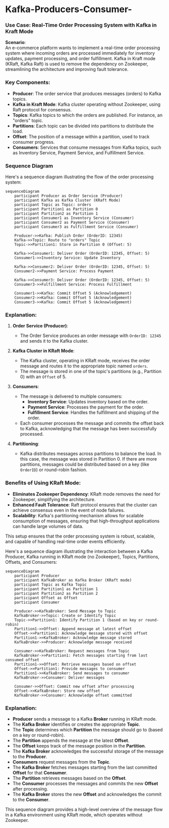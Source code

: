 # Kafka-Producers-Consumer-

### Use Case: Real-Time Order Processing System with Kafka in Kraft Mode

**Scenario**:  
An e-commerce platform wants to implement a real-time order processing system where incoming orders are processed immediately for inventory updates, payment processing, and order fulfillment. Kafka in Kraft mode (KRaft, Kafka Raft) is used to remove the dependency on Zookeeper, streamlining the architecture and improving fault tolerance.

### Key Components:
- **Producer**: The order service that produces messages (orders) to Kafka topics.
- **Kafka in Kraft Mode**: Kafka cluster operating without Zookeeper, using Raft protocol for consensus.
- **Topics**: Kafka topics to which the orders are published. For instance, an "orders" topic.
- **Partitions**: Each topic can be divided into partitions to distribute the load.
- **Offset**: The position of a message within a partition, used to track consumer progress.
- **Consumers**: Services that consume messages from Kafka topics, such as Inventory Service, Payment Service, and Fulfillment Service.

### Sequence Diagram

Here's a sequence diagram illustrating the flow of the order processing system:

```mermaid
sequenceDiagram
    participant Producer as Order Service (Producer)
    participant Kafka as Kafka Cluster (KRaft Mode)
    participant Topic as Topic: orders
    participant Partition1 as Partition 0
    participant Partition2 as Partition 1
    participant Consumer1 as Inventory Service (Consumer)
    participant Consumer2 as Payment Service (Consumer)
    participant Consumer3 as Fulfillment Service (Consumer)
    
    Producer->>Kafka: Publish Order (OrderID: 12345)
    Kafka->>Topic: Route to "orders" Topic
    Topic->>Partition1: Store in Partition 0 (Offset: 5)
    
    Kafka->>Consumer1: Deliver Order (OrderID: 12345, Offset: 5)
    Consumer1->>Inventory Service: Update Inventory
    
    Kafka->>Consumer2: Deliver Order (OrderID: 12345, Offset: 5)
    Consumer2->>Payment Service: Process Payment
    
    Kafka->>Consumer3: Deliver Order (OrderID: 12345, Offset: 5)
    Consumer3->>Fulfillment Service: Process Fulfillment
    
    Consumer1->>Kafka: Commit Offset 5 (Acknowledgement)
    Consumer2->>Kafka: Commit Offset 5 (Acknowledgement)
    Consumer3->>Kafka: Commit Offset 5 (Acknowledgement)
```

### Explanation:

1. **Order Service (Producer)**:
   - The Order Service produces an order message with `OrderID: 12345` and sends it to the Kafka cluster.

2. **Kafka Cluster in KRaft Mode**:
   - The Kafka cluster, operating in KRaft mode, receives the order message and routes it to the appropriate topic named `orders`.
   - The message is stored in one of the topic's partitions (e.g., Partition 0) with an `Offset` of 5.

3. **Consumers**:
   - The message is delivered to multiple consumers:
     - **Inventory Service**: Updates inventory based on the order.
     - **Payment Service**: Processes the payment for the order.
     - **Fulfillment Service**: Handles the fulfillment and shipping of the order.
   - Each consumer processes the message and commits the offset back to Kafka, acknowledging that the message has been successfully processed.

4. **Partitioning**:
   - Kafka distributes messages across partitions to balance the load. In this case, the message was stored in Partition 0. If there are more partitions, messages could be distributed based on a key (like `OrderID`) or round-robin fashion.

### Benefits of Using KRaft Mode:
- **Eliminates Zookeeper Dependency**: KRaft mode removes the need for Zookeeper, simplifying the architecture.
- **Enhanced Fault Tolerance**: Raft protocol ensures that the cluster can achieve consensus even in the event of node failures.
- **Scalability**: Kafka's partitioning mechanism allows for scalable consumption of messages, ensuring that high-throughput applications can handle large volumes of data.

This setup ensures that the order processing system is robust, scalable, and capable of handling real-time order events efficiently.

Here's a sequence diagram illustrating the interaction between a Kafka Producer, Kafka running in KRaft mode (no Zookeeper), Topics, Partitions, Offsets, and Consumers:

```mermaid
sequenceDiagram
    participant Producer
    participant KafkaBroker as Kafka Broker (KRaft mode)
    participant Topic as Kafka Topic
    participant Partition1 as Partition 1
    participant Partition2 as Partition 2
    participant Offset as Offset
    participant Consumer

    Producer->>KafkaBroker: Send Message to Topic
    KafkaBroker->>Topic: Create or Identify Topic
    Topic->>Partition1: Identify Partition 1 (based on key or round-robin)
    Partition1->>Offset: Append message at latest offset
    Offset->>Partition1: Acknowledge message stored with offset
    Partition1->>KafkaBroker: Acknowledge message stored
    KafkaBroker->>Producer: Acknowledge message received

    Consumer->>KafkaBroker: Request messages from Topic
    KafkaBroker->>Partition1: Fetch messages starting from last consumed offset
    Partition1->>Offset: Retrieve messages based on offset
    Offset->>Partition1: Provide messages to consumer
    Partition1->>KafkaBroker: Send messages to consumer
    KafkaBroker->>Consumer: Deliver messages

    Consumer->>Offset: Commit new offset after processing
    Offset->>KafkaBroker: Store new offset
    KafkaBroker->>Consumer: Acknowledge offset committed
```

### Explanation:

- **Producer** sends a message to a Kafka **Broker** running in KRaft mode.
- The **Kafka Broker** identifies or creates the appropriate **Topic**.
- The **Topic** determines which **Partition** the message should go to (based on a key or round-robin).
- The **Partition** appends the message at the latest **Offset**.
- The **Offset** keeps track of the message position in the **Partition**.
- The **Kafka Broker** acknowledges the successful storage of the message to the **Producer**.
- **Consumers** request messages from the **Topic**.
- The **Kafka Broker** fetches messages starting from the last committed **Offset** for that **Consumer**.
- The **Partition** retrieves messages based on the **Offset**.
- The **Consumer** processes the messages and commits the new **Offset** after processing.
- The **Kafka Broker** stores the new **Offset** and acknowledges the commit to the **Consumer**.

This sequence diagram provides a high-level overview of the message flow in a Kafka environment using KRaft mode, which operates without Zookeeper.
